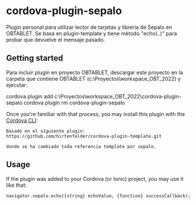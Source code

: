 ﻿# cordova-plugin-sepalo

Plugin personal para utilizar lector de tarjetas y librería de Sepalo en OBTABLET. Se basa en plugin-template y tiene método "echo(..)" para probar que devuelve el mensaje pasado.



## Getting started
Para incluir plugin en proyecto OBTABLET, descargar este proyecto en la carpeta que contiene OBTABLET (c:\Proyectos\workspace_OBT_2022\) y ejecutar:

cordova plugin add c:\Proyectos\workspace_OBT_2022\cordova-plugin-sepalo
cordova plugin rm cordova-plugin-sepalo

Once you're familiar with that process, you may install this plugin with the [Cordova CLI](https://cordova.apache.org/docs/en/4.0.0/guide_cli_index.md.html):

```
Basado en el siguiente plugin:
https://github.com/hirtenfelder/cordova-plugin-template.git

donde se ha cambiado toda referencia template por sepalo.
```

## Usage

If the plugin was added to your Cordova (or Ionic) project, you may use it like that:

```
navigator.sepalo.echo({string} echoValue, {function} successCallback);
```